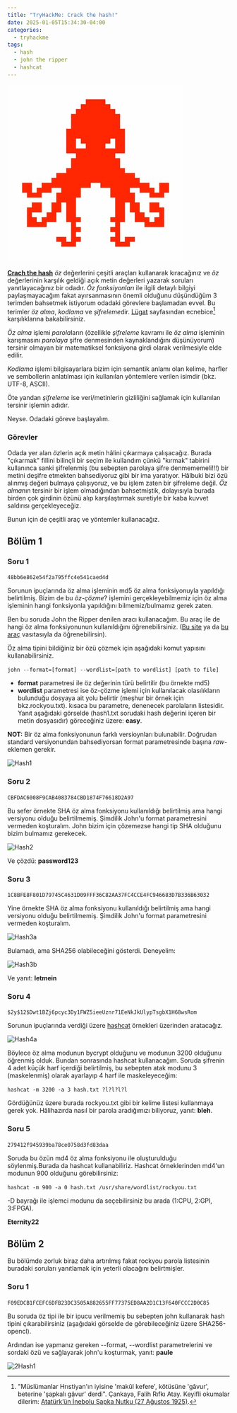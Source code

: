 ```yaml
---
title: "TryHackMe: Crack the hash!"
date: 2025-01-05T15:34:30-04:00
categories:
  - tryhackme
tags:
  - hash
  - john the ripper
  - hashcat
---
```


![Hash cracking](/assets/images/tryhackme-cracking-hashes/cracking-hashes.jpeg)

**[Crach the hash](https://tryhackme.com/r/room/crackthehash)** *öz* değerlerini çeşitli araçları kullanarak kıracağınız ve *öz* değerlerinin karşılık geldiği açık metin değerleri yazarak soruları yanıtlayacağınız bir odadır. *Öz fonksiyonları* ile ilgili detaylı bilgiyi paylaşmayacağım fakat ayırsanmasının önemli olduğunu düşündüğüm 3 terimden bahsetmek istiyorum odadaki görevlere başlamadan evvel. Bu terimler *öz alma*, *kodlama* ve *şifreleme*dir. [Lügat](\2025-01-04-lugat.md) sayfasından ecnebice[^1] karşılıklarına bakabilirsiniz. 

*Öz alma* işlemi *parola*ların (özellikle *şifreleme* kavramı ile *öz alma* işleminin karışmasını *parolaya* şifre denmesinden kaynaklandığını düşünüyorum) tersinir olmayan bir matematiksel fonksiyona girdi olarak verilmesiyle elde edilir.

*Kodlama* işlemi bilgisayarlara bizim için semantik anlamı olan kelime, harfler ve sembollerin anlatılması için kullanılan yöntemlere verilen isimdir (bkz. UTF-8, ASCII).

Öte yandan *şifreleme* ise veri/metinlerin gizliliğini sağlamak için kullanılan tersinir işlemin adıdır. 

Neyse. Odadaki göreve başlayalım.

### Görevler

 Odada yer alan *öz*lerin açık metin hâlini çıkarmaya çalışacağız. Burada "çıkarmak" fillini bilinçli bir seçim ile kullandım çünkü "kırmak" tabirini kullanınca sanki şifrelenmiş (bu sebepten parolaya şifre denmememeli!!!) bir metini deşifre etmekten bahsediyoruz gibi bir ima yaratıyor. Hâlbuki bizi özü alınmış değeri bulmaya çalışıyoruz, ve bu işlem zaten bir şifreleme değil. *Öz alma*nın tersinir bir işlem olmadığından bahsetmiştik, dolayısıyla burada birden çok girdinin özünü alıp karşılaştırmak suretiyle bir kaba kuvvet saldırısı gerçekleyeceğiz.

 Bunun için de çeşitli araç ve yöntemler kullanacağız.

## Bölüm 1
### Soru 1
``` 48bb6e862e54f2a795ffc4e541caed4d ```

Sorunun ipuçlarında öz alma işleminin md5 öz alma fonksiyonuyla yapıldığı belirtilmiş. Bizim de bu *öz-çözme*? işlemini gerçekleyebilmemiz için öz alma işleminin hangi fonksiyonla yapıldığını bilmemiz/bulmamız gerek zaten.

Ben bu soruda John the Ripper denilen aracı kullanacağım. Bu araç ile de hangi öz alma fonksiyonunun kullanıldığını öğrenebilirsiniz. ([Bu site](https://hashes.com/en/decrypt/hash) ya da [bu araç](https://gitlab.com/kalilinux/packages/hash-identifier/-/tree/kali/master) vasıtasıyla da öğrenebilirsin).

Öz alma tipini bildiğiniz bir özü çözmek için aşağıdaki komut yapısını kullanabilirsiniz.

`john --format=[format] --wordlist=[path to wordlist] [path to file]`

* **format** parametresi ile öz değerinin türü belirtilir (bu örnekte md5)
* **wordlist** parametresi ise öz-çözme işlemi için kullanılacak olasılıkların bulunduğu dosyaya ait yolu belirtir (meşhur bir örnek için bkz.rockyou.txt). kısaca bu parametre, denenecek parolaların listesidir. Yanıt aşağıdaki görselde (hash1.txt sorudaki hash değerini içeren bir metin dosyasıdır) göreceğiniz üzere: **easy**.

**NOT:** Bir öz alma fonksiyonunun farklı versioynları bulunabilir. Doğrudan standard versiyonundan bahsediyorsan format parametresinde başına *raw-* eklemen gerekir. 

![Hash1](/assets/images/tryhackme-cracking-hashes/hash1.PNG)


### Soru 2
``` CBFDAC6008F9CAB4083784CBD1874F76618D2A97 ```

Bu sefer örnekte SHA öz alma fonksiyonu kullanıldığı belirtilmiş ama hangi versiyonu olduğu belirtilmemiş. Şimdilik John'u format parametresini vermeden koşturalım. John bizim için çözemezse hangi tip SHA olduğunu bizim bulmamız gerekecek.

![Hash2](/assets/images/tryhackme-cracking-hashes/hash2.PNG)

Ve çözdü: **password123**

### Soru 3
``` 1C8BFE8F801D79745C4631D09FFF36C82AA37FC4CCE4FC946683D7B336B63032 ```

Yine örnekte SHA öz alma fonksiyonu kullanıldığı belirtilmiş ama hangi versiyonu olduğu belirtilmemiş. Şimdilik John'u format parametresini vermeden koşturalım. 

![Hash3a](/assets/images/tryhackme-cracking-hashes/hash3-a.PNG)

Bulamadı, ama SHA256 olabileceğini gösterdi. Deneyelim:

![Hash3b](/assets/images/tryhackme-cracking-hashes/hash3-b.PNG)

Ve yanıt: **letmein**

### Soru 4

``` $2y$12$Dwt1BZj6pcyc3Dy1FWZ5ieeUznr71EeNkJkUlypTsgbX1H68wsRom ```

Sorunun ipuçlarında verdiği üzere [hashcat](https://hashcat.net/wiki/doku.php?id=example_hashes) örnekleri üzerinden aratacağız.

![Hash4a](/assets/images/tryhackme-cracking-hashes/hash4-a.PNG)

Böylece öz alma modunun bycrypt olduğunu ve modunun 3200 olduğunu öğrenmiş olduk. Bundan sonrasında hashcat kullanacağım. Soruda şifrenin 4 adet küçük harf içerdiği belirtilmiş, bu sebepten atak modunu 3 (maskelenmiş) olarak ayarlayıp 4 harf ile maskeleyeceğim:

`hashcat -m 3200 -a 3 hash.txt ?l?l?l?l`

Gördüğünüz üzere burada rockyou.txt gibi bir kelime listesi kullanmaya gerek yok. Hâlihazırda nasıl bir parola aradığımızı biliyoruz, yanıt: **bleh**.


### Soru 5
``` 279412f945939ba78ce0758d3fd83daa ```

Soruda bu özün md4 öz alma fonksiyonu ile oluşturulduğu söylenmiş.Burada da hashcat kullanabiliriz. Hashcat örneklerinden md4'un modunun 900 olduğunu görebilirsiniz:

`hashcat -m 900 -a 0 hash.txt /usr/share/wordlist/rockyou.txt`

-D bayrağı ile işlemci modunu da seçebilirsiniz bu arada (1:CPU, 2:GPI, 3:FPGA).

**Eternity22**

## Bölüm 2
Bu bölümde zorluk biraz daha artırılmış fakat rockyou parola listesinin buradaki soruları yanıtlamak için yeterli olacağını belirtmişler.

### Soru 1 

``` F09EDCB1FCEFC6DFB23DC3505A882655FF77375ED8AA2D1C13F640FCCC2D0C85 ```

Bu soruda öz tipi ile bir ipucu verilmemiş bu sebepten john kullanarak hash tipini çıkarabilirsiniz (aşağıdaki görselde de görebileceğiniz üzere SHA256-opencl).

Ardından ise yapmanız gereken --format, --wordlist parametrelerini ve sordaki özü ve sağlayarak john'u koşturmak, yanıt: **paule**

![2Hash1](/assets/images/tryhackme-cracking-hashes/2hash1.PNG)



[^1]: "Müslümanlar Hrıstiyan'ın iyisine 'makûl kefere', kötüsüne 'gâvur', beterine 'şapkalı gâvur' derdi". Çankaya, Falih Rıfkı Atay. Keyifli okumalar dilerim: [Atatürk’ün İnebolu Şapka Nutku (27 Ağustos 1925)](https://isteataturk.com/g/icerik/Ataturkun-Inebolu-Sapka-Nutku-27081925/1610). 




